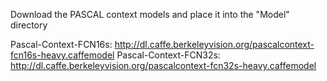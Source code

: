 Download the PASCAL context models and place it into the "Model" directory

Pascal-Context-FCN16s: http://dl.caffe.berkeleyvision.org/pascalcontext-fcn16s-heavy.caffemodel
Pascal-Context-FCN32s: http://dl.caffe.berkeleyvision.org/pascalcontext-fcn32s-heavy.caffemodel
